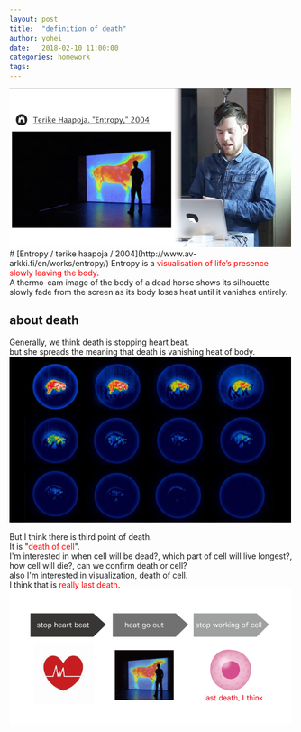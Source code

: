 ```yaml
---
layout: post
title:  "definition of death"
author: yohei
date:   2018-02-10 11:00:00
categories: homework
tags: 
---
```



<img src="/images/entropy.png" width="500px">
# [Entropy / terike haapoja / 2004](http://www.av-arkki.fi/en/works/entropy/) 
Entropy is a <span style="color : red">visualisation of life’s presence slowly leaving the body</span>.<br> 
A thermo-cam image of the body of a dead horse shows its silhouette slowly fade from the screen as its body loses heat until it vanishes entirely.<br>

## about death
Generally, we think death is stopping heart beat.<br>
but she spreads the meaning that death is vanishing heat of body.<br>
<img src="/images/12death.jpg" width="500px"><br>


But I think there is third point of death.<br>
It is "<span style="color : red;">death of cell</span>".<br>
I'm interested in when cell will be dead?, which part of cell will live longest?, how cell will die?, can we confirm death or cell?<br>
also I'm interested in visualization, death of cell.<br>
I think that is <span style="color : red;">really last death</span>.<br>
<img src="/images/third_death.png" width="500px"><br>


